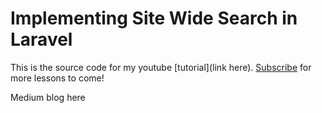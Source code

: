# Implementing Site Wide Search in Laravel

This is the source code for my youtube [tutorial](link here). [Subscribe](youtube.com) for more lessons to come!

Medium blog here

  
